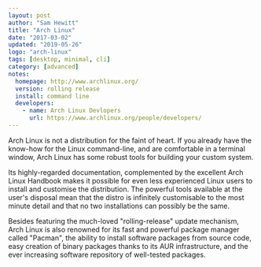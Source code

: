 ```yaml
---
layout: post
author: "Sam Hewitt"
title: "Arch Linux"
date: "2017-03-02"
updated: "2019-05-26"
logo: "arch-linux"
tags: [desktop, minimal, cli]
category: [advanced]
notes:
  homepage: http://www.archlinux.org/
  version: rolling release
  install: command line
  developers:
    - name: Arch Linux Devlopers
      url: https://www.archlinux.org/people/developers/
---
```


Arch Linux is not a distribution for the faint of heart. If you already have the know-how for the Linux command-line, and are comfortable in a terminal window, Arch Linux has some robust tools for building your custom system.

Its highly-regarded documentation, complemented by the excellent Arch Linux Handbook makes it possible for even less experienced Linux users to install and customise the distribution. The powerful tools available at the user's disposal mean that the distro is infinitely customisable to the most minute detail and that no two installations can possibly be the same.

Besides featuring the much-loved "rolling-release" update mechanism, Arch Linux is also renowned for its fast and powerful package manager called "Pacman", the ability to install software packages from source code, easy creation of binary packages thanks to its AUR infrastructure, and the ever increasing software repository of well-tested packages. 

